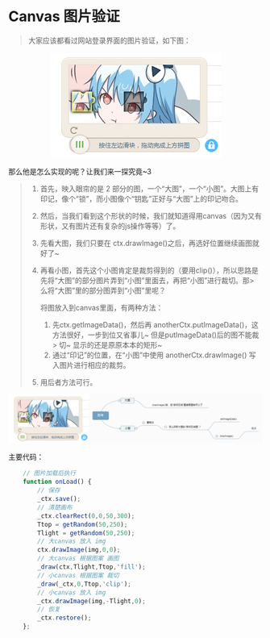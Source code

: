 # Canvas 图片验证

> 大家应该都看过网站登录界面的图片验证，如下图：

<p align="center">
    <img src="https://github.com/jimwong666/FEstart/blob/master/canvas%26svg/canvas图片验证/images/bilibili.png" alt="哔哩哔哩">
</p>

那么他是怎么实现的呢？让我们来一探究竟~3

> 1. 首先，映入眼帘的是 2 部分的图，一个“大图”，一个“小图”。大图上有印记，像个“锁”，而小图像个“钥匙”正好与“大图”上的印记吻合。
> 
> 2. 然后，当我们看到这个形状的时候，我们就知道得用canvas（因为又有形状，又有图片还有复杂的js操作等等）了。
> 
> 3. 先看大图，我们只要在 ctx.drawImage()之后，再选好位置继续画图就好了~
> 
> 4. 再看小图，首先这个小图肯定是裁剪得到的（要用clip()），所以思路是先将“大图”的部分图片弄到“小图”里面去，再把“小图”进行裁切。那> 么将“大图”里的部分图弄到“小图”里呢？<br/>
> 
>    将图放入到canvas里面，有两种方法：
>    1. 先ctx.getImageData()，然后再 anotherCtx.putImageData()，这方法很好，一步到位又省事儿~ 但是putImageData()后的图不能裁> 切~ 显示的还是原原本本的矩形~
>    2. 通过“印记”的位置，在“小图”中使用 anotherCtx.drawImage() 写入图片进行相应的裁剪。
> 
> 5. 用后者方法可行。

<p align="center">
    <img src="https://github.com/jimwong666/FEstart/blob/master/canvas%26svg/canvas图片验证/images/slideToUnlock.png" alt="思考">
</p>

主要代码：

```javascript
    // 图片加载后执行
    function onLoad() {
        // 保存
    	_ctx.save();
    	// 清楚画布
    	_ctx.clearRect(0,0,50,300);
    	Ttop = getRandom(50,250);
    	Tlight = getRandom(50,250);
    	// 大canvas 放入 img
    	ctx.drawImage(img,0,0);
    	// 大canvas 根据图案 画图
    	_draw(ctx,Tlight,Ttop,'fill');
    	// 小canvas 根据图案 裁切
    	_draw(_ctx,0,Ttop,'clip');
    	// 小canvas 放入 img
    	_ctx.drawImage(img,-Tlight,0);
        // 恢复
    	_ctx.restore();
    };
```
